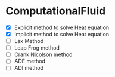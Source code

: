 # ComputationalFluid
- [x] Explicit method to solve Heat equation
- [x] Implicit method to solve Heat equation
- [ ] Lax Method
- [ ] Leap Frog method
- [ ] Crank Nicolson method
- [ ] ADE method
- [ ] ADI method
